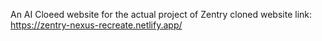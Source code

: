 An AI Cloeed website for the actual project of Zentry 
cloned website link: https://zentry-nexus-recreate.netlify.app/


